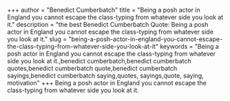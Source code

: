 +++
author = "Benedict Cumberbatch"
title = "Being a posh actor in England you cannot escape the class-typing from whatever side you look at it."
description = "the best Benedict Cumberbatch Quote: Being a posh actor in England you cannot escape the class-typing from whatever side you look at it."
slug = "being-a-posh-actor-in-england-you-cannot-escape-the-class-typing-from-whatever-side-you-look-at-it"
keywords = "Being a posh actor in England you cannot escape the class-typing from whatever side you look at it.,benedict cumberbatch,benedict cumberbatch quotes,benedict cumberbatch quote,benedict cumberbatch sayings,benedict cumberbatch saying,quotes, sayings,quote, saying, motivation"
+++
Being a posh actor in England you cannot escape the class-typing from whatever side you look at it.
